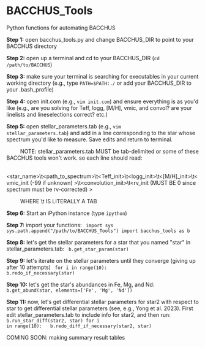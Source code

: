 # BACCHUS_Tools
Python functions for automating BACCHUS

<b>Step 1:</b> open bacchus_tools.py and change BACCHUS_DIR to point to your BACCHUS directory

<b>Step 2:</b> open up a terminal and cd to your BACCHUS_DIR (<code>cd /path/to/BACCHUS</code>)

<b>Step 3:</b> make sure your terminal is searching for executables in your current working directory (e.g., type <code>PATH=$PATH:./</code> or add your BACCHUS_DIR to your .bash_profile)

<b>Step 4:</b> open init.com (e.g., <code>vim init.com</code>) and ensure everything is as you'd like (e.g., are you solving for Teff, logg, [M/H], vmic, and convol? are your linelists and lineselections correct? etc.)

<b>Step 5:</b> open stellar_parameters.tab (e.g., <code>vim stellar_parameters.tab</code>) and add in a line corresponding to the star whose spectrum you'd like to measure. Save edits and return to terminal.

&emsp; &emsp; NOTE: stellar_parameters.tab MUST be tab-delimited or some of these BACCHUS tools won't work.  so each line should read:
  
&emsp; &emsp; <star_name>\t<path_to_spectrum>\t<Teff_init>\t<logg_init>\t<[M/H]_init>\t<vmic_init (-99 if unknown) >\t<convolution_init>\t<rv_init (MUST BE 0 since spectrum must be rv-corrected) >

&emsp; &emsp; WHERE \t IS LITERALLY A TAB

<b>Step 6:</b> Start an iPython instance (type <code>ipython</code>)

<b>Step 7:</b> import your functions:
<code>
import sys
sys.path.append("/path/to/BACCHUS_Tools")
import bacchus_tools as b
</code>

<b>Step 8:</b> let's get the stellar parameters for a star that you named "star" in stellar_parameters.tab:
<code>
b.get_star_param(star)
</code>


<b>Step 9:</b> let's iterate on the stellar parameters until they converge (giving up after 10 attempts)
<code>
for i in range(10):
&emsp; b.redo_if_necessary(star)
</code>

<b>Step 10:</b> let's get the star's abundances in Fe, Mg, and Nd:
<code>
b.get_abund(star, elements=['Fe', 'Mg', 'Nd'])
</code>

<b>Step 11:</b> now, let's get differential stellar parameters for star2 with respect to star to get differential stellar parameters (see, e.g., Yong et al. 2023).  First edit stellar_parameters.tab to include info for star2, and then run:
<code>
b.run_star_diff(star2, star)
for i in range(10):
&emsp; b.redo_diff_if_necessary(star2, star)
</code>

COMING SOON: making summary result tables
